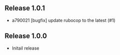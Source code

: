 ## Release 1.0.1

* a790021 [bugfix] update rubocop to the latest (#1)


## Release 1.0.0

* Initail release

